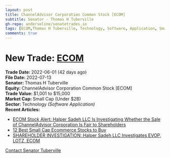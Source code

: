 ```yaml
---
layout: post
title: ChannelAdvisor Corporation Common Stock [ECOM]
subtitle: Senator - Thomas H Tuberville
gh-repo: anderseline/senatetrades.io
tags: [ECOM,Thomas H Tuberville, Technology, Software, Application, Small Cap (Under $2B)]
comments: true
---
```


# New Trade: [ECOM](https://finance.yahoo.com/quote/ECOM/) #
<b>Trade Date: </b>2022-06-01 (42 days ago)<br>
<b>File Date: </b>2022-07-13<br>
<b>Senator: </b>Thomas H Tuberville<br>
<b>Equity: </b>ChannelAdvisor Corporation Common Stock [ECOM]<br>
<b>Trade Value: </b>$1,001 to $15,000<br>
<b>Market Cap: </b>Small Cap (Under $2B)<br>
<b>Sector: </b>Technology <i>(Software Application)</i><br>
<b>Recent Articles:</b>
- [ECOM Stock Alert: Halper Sadeh LLC Is Investigating Whether the Sale of ChannelAdvisor Corporation Is Fair to Shareholders](https://www.businesswire.com/news/home/20221002005084/en/ECOM-Stock-Alert-Halper-Sadeh-LLC-Is-Investigating-Whether-the-Sale-of-ChannelAdvisor-Corporation-Is-Fair-to-Shareholders)
- [12 Best Small Cap Ecommerce Stocks to Buy](https://finance.yahoo.com/news/12-best-small-cap-ecommerce-183812697.html)
- [SHAREHOLDER INVESTIGATION: Halper Sadeh LLC Investigates EVOP, LOTZ, ECOM](https://www.globenewswire.com/news-release/2022/10/13/2533644/0/en/SHAREHOLDER-INVESTIGATION-Halper-Sadeh-LLC-Investigates-EVOP-LOTZ-ECOM.html)

[Contact Senator Tuberville](https://www.tuberville.senate.gov/contact)